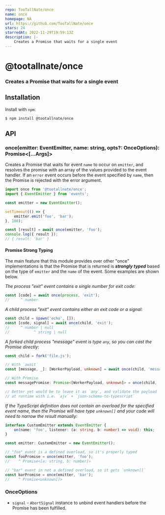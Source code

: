 ```yaml
---
repo: TooTallNate/once
name: once
homepage: NA
url: https://github.com/TooTallNate/once
stars: 24
starredAt: 2022-11-29T19:59:13Z
description: |-
    Creates a Promise that waits for a single event
---
```


# @tootallnate/once

### Creates a Promise that waits for a single event

## Installation

Install with `npm`:

```bash
$ npm install @tootallnate/once
```

## API

### once(emitter: EventEmitter, name: string, opts?: OnceOptions): Promise&lt;[...Args]&gt;

Creates a Promise that waits for event `name` to occur on `emitter`, and resolves
the promise with an array of the values provided to the event handler. If an
`error` event occurs before the event specified by `name`, then the Promise is
rejected with the error argument.

```typescript
import once from '@tootallnate/once';
import { EventEmitter } from 'events';

const emitter = new EventEmitter();

setTimeout(() => {
    emitter.emit('foo', 'bar');
}, 100);

const [result] = await once(emitter, 'foo');
console.log({ result });
// { result: 'bar' }
```

#### Promise Strong Typing

The main feature that this module provides over other "once" implementations is that
the Promise that is returned is _**strongly typed**_ based on the type of `emitter`
and the `name` of the event. Some examples are shown below.

_The process "exit" event contains a single number for exit code:_

```typescript
const [code] = await once(process, 'exit');
//     ^ number
```
_A child process "exit" event contains either an exit code or a signal:_

```typescript
const child = spawn('echo', []);
const [code, signal] = await once(child, 'exit');
//     ^ number | null
//           ^ string | null
```

_A forked child process "message" event is type `any`, so you can cast the Promise directly:_

```typescript
const child = fork('file.js');

// With `await`
const [message, _]: [WorkerPayload, unknown] = await once(child, 'message');

// With Promise
const messagePromise: Promise<[WorkerPayload, unknown]> = once(child, 'message');

// Better yet would be to leave it as `any`, and validate the payload
// at runtime with i.e. `ajv` + `json-schema-to-typescript`
```

_If the TypeScript definition does not contain an overload for the specified event name, then the Promise will have type `unknown[]` and your code will need to narrow the result manually:_

```typescript
interface CustomEmitter extends EventEmitter {
    on(name: 'foo', listener: (a: string, b: number) => void): this;
}

const emitter: CustomEmitter = new EventEmitter();

// "foo" event is a defined overload, so it's properly typed
const fooPromise = once(emitter, 'foo');
//    ^ Promise<[a: string, b: number]>

// "bar" event in not a defined overload, so it gets `unknown[]`
const barPromise = once(emitter, 'bar');
//    ^ Promise<unknown[]>
```

### OnceOptions

-   `signal` - `AbortSignal` instance to unbind event handlers before the Promise has been fulfilled.

